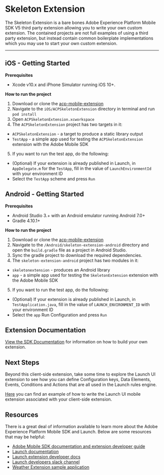 # Skeleton Extension
The Skeleton Extension is a bare bones Adobe Experience Platform Mobile SDK V5 third party extension allowing you to write your own custom extension. The contained projects are not full examples of using a third party extension, but instead contain common boilerplate implementations which you may use to start your own custom extension. 

<hr>

## iOS - Getting Started

**Prerequisites**

- Xcode v10.x and iPhone Simulator running iOS 10+.

**How to run the project**

1. Download or clone the [acp-mobile-extension](https://github.com/Adobe-Marketing-Cloud/acp-mobile-extension)
2. Navigate to the `iOS/ACPSkeletonExtension` directory in terminal and run `pod install`
3. Open `ACPSkeletonExtension.xcworkspace`
4. The `ACPSkeletonExtension` project has two targets in it:
  - `ACPSkeletonExtension` - a target to produce a static library output
  - `TestApp` - a simple app used for testing the `ACPSkeletonExtension` extension with the Adobe Mobile SDK
5. If you want to run the test app, do the following:
  - (Optional) If your extension is already published in Launch, in `AppDelegate.m` for the `TestApp`, fill in the value of `LaunchEnvironmentId` with your environment ID
  - Select the `TestApp` scheme and press `Run`

## Android - Getting Started

**Prerequisites**

- Android Studio 3.+ with an Android emulator running Android 7.0+
- Gradle 4.10.1+

**How to run the project**

1. Download or clone the [acp-mobile-extension](https://github.com/Adobe-Marketing-Cloud/acp-mobile-extension)
2. Navigate to the `/Android/skeleton-extension-android` directory and open the `build.gradle` file as a project in Android Studio.
3. Sync the gradle project to download the required dependencies.
4. The `skeleton-extension-android` project has two modules in it:

- `skeletonextension` - produces an Android library
- `app` - a simple app used for testing the `SkeletonExtension` extension with the Adobe Mobile SDK

5. If you want to run the test app, do the following:

- (Optional) If your extension is already published in Launch, in `TestApplication.java`, fill in the value of `LAUNCH_ENVIRONMENT_ID` with your environment ID
- Select the `app` Run Configuration and press `Run`

## Extension Documentation

[View the SDK Documentation](https://aep-sdks.gitbook.io/docs/resources/building-mobile-extensions) for information on how to build your own extension.

## Next Steps

Beyond this client-side extension, take some time to explore the Launch UI extension to see how you can define Configuration keys, Data Elements, Events, Conditions and Actions that are all used in the Launch rules engine. 

[Here](https://github.com/Adobe-Marketing-Cloud/reactor-mobile-examples) you can find an example of how to write the Launch UI mobile extension associated with your client-side extension.

## Resources

There is a great deal of information available to learn more about the Adobe Experience Platform Mobile SDK and Launch. Below are some resources that may be helpful:

- [Adobe Mobile SDK documentation and extension developer guide](https://aep-sdks.gitbook.io/docs/)
- [Launch documentation](https://docs.adobelaunch.com/)
- [Launch extension developer docs](https://developer.adobelaunch.com/extensions/)
- [Launch developers slack channel](http://join.launchdevelopers.chat/)
- [Weather Extension sample application](https://github.com/Adobe-Marketing-Cloud/acp-sdks/tree/weather-example)

